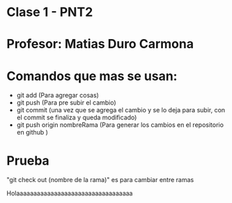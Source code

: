 # Clase 1 - PNT2

# Profesor: Matias Duro Carmona

# Comandos que mas se usan:
* git add (Para agregar cosas)
* git push (Para pre subir el cambio)
* git commit (una vez que se agrega el cambio y se lo deja para subir, con el commit se finaliza y queda modificado)
* git push origin nombreRama (Para generar los cambios en el repositorio en github )

# Prueba

"git check out (nombre de la rama)" es para cambiar entre ramas

Holaaaaaaaaaaaaaaaaaaaaaaaaaaaaaaaaaa